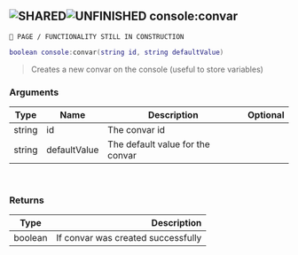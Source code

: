 ## ![](images/shared.png "SHARED")![](images/todo.png "UNFINISHED") console:convar

`🚧 PAGE / FUNCTIONALITY STILL IN CONSTRUCTION`

```lua
boolean console:convar(string id, string defaultValue)
```

> Creates a new convar on the console (useful to store variables)

### Arguments

| Type   | Name         | Description                      | Optional |
| ------ | ------------ | -------------------------------- | -------: |
| string | id           | The convar id                    |
| string | defaultValue | The default value for the convar |          |

‌‌ ‌‌

### Returns

| Type    |                        Description |
| ------- | ---------------------------------: |
| boolean | If convar was created successfully |
